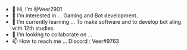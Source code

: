 - 👋 Hi, I’m @Veer2901
- 👀 I’m interested in ... Gaming and Bot development.
- 🌱 I’m currently learning ... To make software and to develop bot aling with 12th studies.
- 💞️ I’m looking to collaborate on ... 
- 📫 How to reach me ... Discord : Veer#9763

<!---
Veer2901/Veer2901 is a ✨ special ✨ repository because its `README.md` (this file) appears on your GitHub profile.
You can click the Preview link to take a look at your changes.
--->
